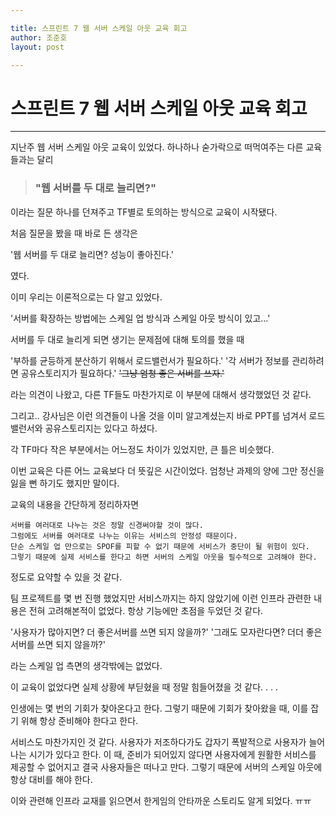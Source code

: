 ```yaml
---

title: 스프린트 7 웹 서버 스케일 아웃 교육 회고
author: 조준호
layout: post

---
```




# 스프린트 7 웹 서버 스케일 아웃 교육 회고
---


지난주 웹 서버 스케일 아웃 교육이 있었다.
하나하나 숟가락으로 떠먹여주는 다른 교육들과는 달리 

> ### "웹 서버를 두 대로 늘리면?"

이라는 질문 하나를 던져주고
TF별로 토의하는 방식으로 교육이 시작됐다.

처음 질문을 봤을 때 바로 든 생각은

'웹 서버를 두 대로 늘리면? 성능이 좋아진다.' 

였다.

이미 우리는 이론적으로는 다 알고 있었다.

'서버를 확장하는 방법에는 스케일 업 방식과 스케일 아웃 방식이 있고...'

서버를 두 대로 늘리게 되면 생기는 문제점에 대해 토의를 했을 때

'부하를 균등하게 분산하기 위해서 로드밸런서가 필요하다.'
'각 서버가 정보를 관리하려면 공유스토리지가 필요하다.'
~~'그냥 엄청 좋은 서버를 쓰자.'~~

라는 의견이 나왔고, 다른 TF들도 마찬가지로 이 부분에 대해서 생각했었던 것 같다.

그리고.. 강사님은 이런 의견들이 나올 것을 이미 알고계셨는지 
바로 PPT를 넘겨서 로드밸런서와 공유스토리지는 있다고 하셨다.

각 TF마다 작은 부분에서는 어느정도 차이가 있었지만, 큰 틀은 비슷했다.


이번 교육은 다른 어느 교육보다 더 뜻깊은 시간이었다.
엄청난 과제의 양에 그만 정신을 잃을 뻔 하기도 했지만 말이다.


교육의 내용을 간단하게 정리하자면 
```
서버를 여러대로 나누는 것은 정말 신경써야할 것이 많다.
그럼에도 서버를 여러대로 나누는 이유는 서비스의 안정성 때문이다.
단순 스케일 업 만으로는 SPOF를 피할 수 없기 때문에 서비스가 중단이 될 위험이 있다.
그렇기 때문에 실제 서비스를 한다고 하면 서버의 스케일 아웃을 필수적으로 고려해야 한다.
```
정도로 요약할 수 있을 것 같다.

팀 프로젝트를 몇 번 진행 했었지만 서비스까지는 하지 않았기에 
이런 인프라 관련한 내용은 전혀 고려해본적이 없었다.
항상 기능에만 초점을 두었던 것 같다.

'사용자가 많아지면? 더 좋은서버를 쓰면 되지 않을까?'
'그래도 모자란다면? 더더 좋은서버를 쓰면 되지 않을까?'

라는 스케일 업 측면의 생각밖에는 없었다.

이 교육이 없었다면 실제 상황에 부딛혔을 때 정말 힘들어졌을 것 같다.
.
.
.

인생에는 몇 번의 기회가 찾아온다고 한다.
그렇기 때문에 기회가 찾아왔을 때, 이를 잡기 위해 항상 준비해야 한다고 한다.

서비스도 마찬가지인 것 같다.
사용자가 저조하다가도 갑자기 폭발적으로 사용자가 늘어나는 시기가 있다고 한다.
이 때, 준비가 되어있지 않다면 사용자에게 원활한 서비스를 제공할 수 없어지고
결국 사용자들은 떠나고 만다.
그렇기 때문에 서버의 스케일 아웃에 항상 대비를 해야 한다.

이와 관련해 인프라 교재를 읽으면서 한게임의 안타까운 스토리도 알게 되었다. ㅠㅠ
